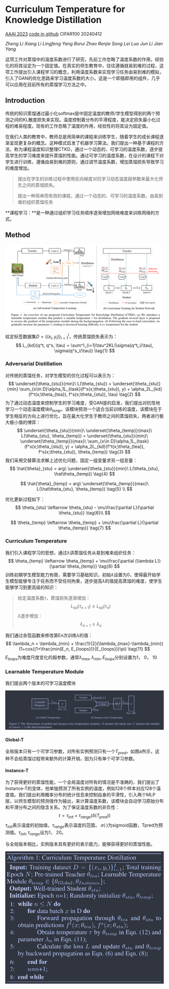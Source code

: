# Curriculum Temperature for Knowledge Distillation

[AAAI 2023](https://ojs.aaai.org/index.php/AAAI/article/view/25236)	[code in github](https://github.com/zhengli97/CTKD)	CIFAR100	20240412

*Zheng Li  Xiang Li  Lingfeng Yang  Borui Zhao  Renjie Song  Lei Luo  Jun Li  Jian Yang*

这项工作对蒸馏中的温度系数进行了研究，先前工作忽略了温度系数的作用，经验化的将其设定为一个固定值。在真实的师生教育中，往往遵循就易到难的过程，这项工作提出引入课程学习的概念，利用温度系数来实现学习任务由易到难的模拟，引入了GAN的优化思路来学习温度系数的大小。这是一个即插即用的组件，几乎可以应用在目前所有的蒸馏学习方法之中。

## Introduction 

传统的知识蒸馏通过最小化softmax层中固定温度的教师/学生模型得到的两个预测之间的KL散度损失来实现。温度控制着分布的平滑程度，能决定损失最小化过程的难易程度。现有的工作忽略了温度的作用，经验性的将其设为固定值。

在我们人类的教育中，教师总是用简单的课程来训练学生，随着学生的成长课程逐渐呈现更复杂的概念。这种模式启发了机器学习算法。我们提出一种基于课程的方法，称为课程温度知识整理CTKD，通过一个动态的、可学习的温度系数，逐步提高学生的学习难度来提升蒸馏的性能。通过可学习的温度系数，在设计的课程下对学生进行训练，遵循由易到难的原则，通过调节温度系数，增加蒸馏损失导致学习的难度增加。

> 提出在学生的训练过程中使用反向梯度对抗学习动态温度超参数来最大化师生之间的蒸馏损失。
>
> 提出一种简单而有效的课程，通过一个动态的、可学习的温度系数，由易到难的组织蒸馏任务

**课程学习：**是一种通过组织学习任务顺序逐渐增加网络难度来训练网络的方式。

## Method

![image-20240412114954265](imgs/image-20240412114954265.png)

给定标签数据集$D=\{ (x_i, y_i)\}^I_{i=1}$，传统蒸馏损失表示为：
$$
L_{kd}(q^t, q^s, \tau) = \sum^I_{i=1}\tau^2KL(\sigma(q^t_i/\tau), \sigma(q^s_i/\tau)) \tag{1}
$$

### Adversarial Distillation

对传统的蒸馏任务，对学生模型的优化过程可以表示为：
$$
\underset{\theta_{stu}}{min}\ L(\theta_{stu}) = \underset{\theta_{stu}}{min} \sum_{x\in D}\alpha_1L_{task}(f^s(x;\theta_{stu}), y) + \alpha_2L_{kd}(f^t(x;\theta_{tea}), f^s(x;\theta_{stu}), \tau) \tag{2}
$$
为了通过动态温度来控制学生的学习难度，受GAN是的启发，我们提出对抗性地学习一个动态温度模块$\theta_{temp}$，该模块预测一个适合当前训练的温度，该模块在于学生相反的方向上进行优化，旨在最大化学生于教师之间的蒸馏损失，两者进行极大极小值的博弈：
$$
\underset{\theta_{stu}}{min}\ \underset{\theta_{temp}}{max}\ L(\theta_{stu}, \theta_{temp}) = \underset{\theta_{stu}}{min}\ \underset{\theta_{temp}}{max}\ \sum_{x\in D}\alpha_1L_{task}(f^s(x;\theta_{stu}), y) + \alpha_2L_{kd}(f^t(x;\theta_{tea}), f^s(x;\theta_{stu}), \theta_{temp}) \tag{3}
$$
我们采用交替算法求解上述优化问题，固定一组变量求另一组变量：
$$
\hat{\theta}_{stu} = arg\ \underset{\theta_{stu}}{min}\ L(\theta_{stu}, \hat\theta_{temp}) \tag{4}
$$

$$
\hat{\theta}_{temp} = arg\ \underset{\theta_{temp}}{max}\ L(\hat\theta_{stu}, \theta_{temp}) \tag{5} \\
$$

优化更新过程如下：
$$
\theta_{stu} \leftarrow \theta_{stu} - \mu\frac{\partial L}{\partial \theta_{stu}} \tag{6}\\
$$

$$
\theta_{temp} \leftarrow \theta_{temp} + \mu\frac{\partial L}{\partial \theta_{temp}} \tag{7}
$$



### Curriculum Temperature

我们引入课程学习的思想，通过$\lambda$讲蒸馏任务从易到难来组织任务：
$$
\theta_{temp} \leftarrow \theta_{temp} + \mu\frac{\partial (\lambda L)}{\partial \theta_{temp}} \tag{8}
$$
训练初期学生模型能力有限，需要学习基础知识，初始$\lambda$设置为0，使得最开始学生模型能够专注于任务而不受任何拘束，逐步提高$\lambda$的值提高蒸馏的难度，使学生能够学习到更高级的知识：

> 给定温度系数$\tau$，蒸馏损失逐渐增加：
> $$
> L_{kd}(\tau_{n+1}) \geq L_{kd}(\tau_n) \tag{9}
> $$
> $\lambda$逐步增加：
> $$
> \lambda_{n+1} \geq \lambda_n \tag{10}
> $$
> 

我们通过余弦函数来修改第En次训练$\lambda$的值：
$$
\lambda_n = \lambda_{min} + \frac{1}{2}(\lambda_{max}-\lambda_{min})(1+cos((1+\frac{min(E_n, E_{loops})}{E_{loops}})\pi) \tag{11}
$$
$E_{loops}$为难度尺度变化的超参数，通常$\lambda_{max}, \lambda_{min}, E_{loops}$分别设置为1， 0， 10

### Learnable Temperature Module

我们提出两个版本的可学习温度模块

![image-20240412121255739](imgs/image-20240412121255739.png)

#### Global-T 

全局版本只有一个可学习参数，对所有实例预测只有一个$T_{pred}$，如图a所示，这种不会给蒸馏过程带来额外的计算开销，因为只有单个可学习参数。

#### Instance-T

为了获得更好的蒸馏性能，一个全局温度对所有的情况是不准确的，我们提出了Instance-T的变体，他单独预测了所有实例的温度，例如128个样本对应128个温度值。我们提出利用概率分布的统计信息来控制自身的平滑性，引入两个MLP层，以师生模型的预测值作为输出，来计算温度系数，该模块会自动学习原始分布和平滑分布之间的隐含关系。为了保证温度系数的非负性：
$$
\tau = \tau_{init} + \tau_{range}(\delta(T_{pred})) \tag{12}
$$
$\tau_{init}$表示温度的初始值，$\tau_{range}$表示温度的范围， $\sigma(·)$为sigmoid函数，Tpred为预测值。$\tau_{init}, \tau_{range}$设为1， 20。

与全局版本相比，实例版本具有更好的表示能力，能够获得更好的蒸馏性能。

![image-20240412122333569](imgs/image-20240412122333569.png)